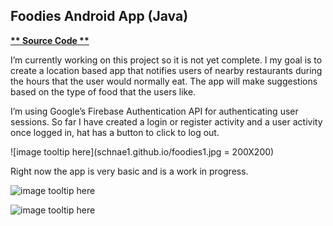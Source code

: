## Foodies Android App (Java)

**[ ** Source Code **](https://github.com/schnae1/Foodies)**

I’m currently working on this project so it is not yet complete. I my goal is to create a location based app that notifies users of nearby restaurants during the hours that the user would normally eat. The app will make suggestions based on the type of food that the users like.

I’m using Google’s Firebase Authentication API for authenticating user sessions. So far I have created a login or register activity and a user activity once logged in, hat has a button to click to log out.

![image tooltip here](schnae1.github.io/foodies1.jpg = 200X200)

Right now the app is very basic and is a work in progress.

![image tooltip here](schnae1.github.io/foodies2.jpg)

![image tooltip here](schnae1.github.io/foodies3.png)

